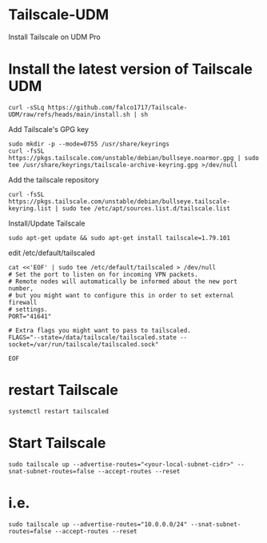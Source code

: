 # Tailscale-UDM
Install Tailscale on UDM Pro


# Install the latest version of Tailscale UDM  
```
curl -sSLq https://github.com/falco1717/Tailscale-UDM/raw/refs/heads/main/install.sh | sh
```
Add Tailscale's GPG key
```
sudo mkdir -p --mode=0755 /usr/share/keyrings
curl -fsSL https://pkgs.tailscale.com/unstable/debian/bullseye.noarmor.gpg | sudo tee /usr/share/keyrings/tailscale-archive-keyring.gpg >/dev/null
```
Add the tailscale repository
```
curl -fsSL https://pkgs.tailscale.com/unstable/debian/bullseye.tailscale-keyring.list | sudo tee /etc/apt/sources.list.d/tailscale.list
```

Install/Update Tailscale
```
sudo apt-get update && sudo apt-get install tailscale=1.79.101
```
edit /etc/default/tailscaled
```
cat <<'EOF' | sudo tee /etc/default/tailscaled > /dev/null
# Set the port to listen on for incoming VPN packets.
# Remote nodes will automatically be informed about the new port number,
# but you might want to configure this in order to set external firewall
# settings.
PORT="41641"

# Extra flags you might want to pass to tailscaled.
FLAGS="--state=/data/tailscale/tailscaled.state --socket=/var/run/tailscale/tailscaled.sock"

EOF
```
# restart Tailscale
```
systemctl restart tailscaled
```
# Start Tailscale
```
sudo tailscale up --advertise-routes="<your-local-subnet-cidr>" --snat-subnet-routes=false --accept-routes --reset
```

# i.e.
```
sudo tailscale up --advertise-routes="10.0.0.0/24" --snat-subnet-routes=false --accept-routes --reset
```
